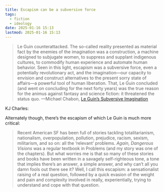 ```yaml
---
title: Escapism can be a subversive force
tags:
  - fiction
  - ideology
date: 2025-01-16 15:13
lastmod: 2025-01-16 15:13
---
```



> Le Guin counterattacked. The so-called reality presented as material fact by the enemies of the imagination was a construction, a machine designed to subjugate women, to suppress and supplant indigenous cultures, to commodify human experience and automate human behavior. Seen in this light, escapism was a subversive force, even a potentially revolutionary act, and the imagination—our capacity to envision and construct alternatives to the present sorry state of affairs—a powerful tool of human liberation. That, Le Guin concluded (and went on concluding for the next forty years) was the true reason for the animus against fantasy and science fiction: it threatened the status quo. —Michael Chabon, [Le Guin’s Subversive Imagination](https://www.theparisreview.org/blog/2019/11/20/leguins-subversive-imagination/)

KJ Charles:

Alternately though, there’s the escapism of which Le Guin is much more critical: 

> Recent American SF has been full of stories tackling totalitarianism, nationalism, overpopulation, pollution, prejudice, racism, sexism, militarism, and so on: all the ‘relevant’ problems. _Again, Dangerous Visions_ was a regular textbook in Problems (and my story was one of the chapters). But what worries me is that so many of these stories and books have been written in a savagely self-righteous tone, a tone that implies there’s an answer, a simple answer, and why can’t all you damn fools out there see it? Well, I call this escapism: a sensationalist raising of a real question, followed by a quick evasion of the weight and pain and complexity involved in really, experientially, trying to understand and cope with that question.